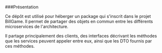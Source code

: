 ###Présentation

Ce dépôt est utilisé pour héberger un package qui s'inscrit dans le projet BillGame. Il permet de partager des objets en commun entre les différents microservices de l'architecture.

Il partage principalement des clients, des interfaces décrivant les méthodes que les services peuvent appeler entre eux, ainsi que les DTO fournis par ces méthodes.

